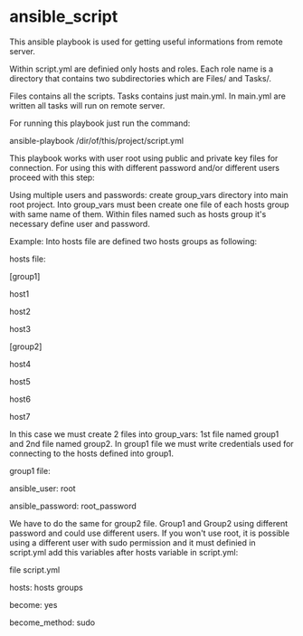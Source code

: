 # ansible_script
This ansible playbook is used for getting useful informations from remote server.

Within script.yml are definied only hosts and roles. Each role name is a directory that contains two subdirectories which are Files/ and Tasks/.

Files contains all the scripts.
Tasks contains just main.yml. In main.yml are written all tasks will run on remote server.

For running this playbook just run the command:

ansible-playbook /dir/of/this/project/script.yml

This playbook works with user root using public and private key files for connection. For using this with different password and/or different users proceed with this step:

Using multiple users and passwords:
create group_vars directory into main root project. Into group_vars must been create one file of each hosts group with same name of them.
Within files named such as hosts group it's necessary define user and password.

Example:
Into hosts file are defined two hosts groups as following:

hosts file:

[group1]

host1

host2

host3

[group2]

host4

host5

host6

host7

In this case we must create 2 files into group_vars: 1st file named group1 and 2nd file named group2.
In group1 file we must write credentials used for connecting to the hosts defined into group1.

group1 file:

ansible_user: root

ansible_password: root_password

We have to do the same for group2 file. Group1 and Group2 using different password and could use different users. If you won't use root, it is possible using a different user with sudo permission and it must definied in script.yml add this variables after hosts variable in script.yml:

file script.yml

hosts: hosts groups

become: yes

become_method: sudo
